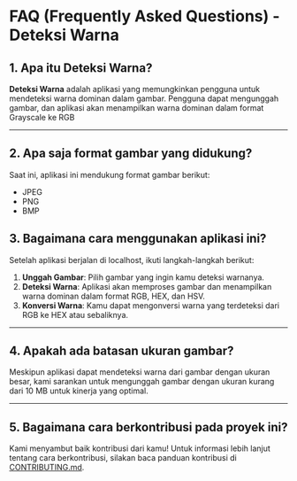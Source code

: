 # FAQ (Frequently Asked Questions) - Deteksi Warna


## 1. Apa itu Deteksi Warna?
**Deteksi Warna** adalah aplikasi yang memungkinkan pengguna untuk mendeteksi warna dominan dalam gambar. Pengguna dapat mengunggah gambar, dan aplikasi akan menampilkan warna dominan dalam format   Grayscale ke RGB

---

## 2. Apa saja format gambar yang didukung?
Saat ini, aplikasi ini mendukung format gambar berikut:
- JPEG
- PNG
- BMP

## 3. Bagaimana cara menggunakan aplikasi ini?
Setelah aplikasi berjalan di localhost, ikuti langkah-langkah berikut:
1. **Unggah Gambar**: Pilih gambar yang ingin kamu deteksi warnanya.
2. **Deteksi Warna**: Aplikasi akan memproses gambar dan menampilkan warna dominan dalam format RGB, HEX, dan HSV.
3. **Konversi Warna**: Kamu dapat mengonversi warna yang terdeteksi dari RGB ke HEX atau sebaliknya.

---

## 4. Apakah ada batasan ukuran gambar?
Meskipun aplikasi dapat mendeteksi warna dari gambar dengan ukuran besar, kami sarankan untuk mengunggah gambar dengan ukuran kurang dari 10 MB untuk kinerja yang optimal.

---

## 5. Bagaimana cara berkontribusi pada proyek ini?
Kami menyambut baik kontribusi dari kamu! Untuk informasi lebih lanjut tentang cara berkontribusi, silakan baca panduan kontribusi di [CONTRIBUTING.md](CONTRIBUTING.md).
